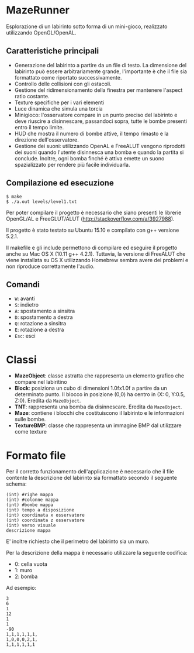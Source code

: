 # MazeRunner

Esplorazione di un labirinto sotto forma di un mini-gioco, realizzato utilizzando OpenGL/OpenAL.

## Caratteristiche principali

- Generazione del labirinto a partire da un file di testo. La dimensione del labirinto può essere arbitrariamente grande, l'importante è che il file sia formattato come riportato successivamente.
- Controllo delle collisioni con gli ostacoli.
- Gestione del ridimensionamento della finestra per mantenere l'aspect ratio costante.
- Texture specifiche per i vari elementi
- Luce dinamica che simula una torcia
- Minigioco: l'osservatore compare in un punto preciso del labirinto e deve riuscire a disinnescare, passandoci sopra, tutte le bombe presenti entro il tempo limite.
- HUD che mostra il numero di bombe attive, il tempo rimasto e la direzione dell'osservatore.
- Gestione dei suoni: utilizzando OpenAL e FreeALUT vengono riprodotti dei suoni quando l'utente disinnesca una bomba e quando la partita si conclude. Inoltre, ogni bomba finché è attiva emette un suono spazializzato per rendere più facile individuarla.

## Compilazione ed esecuzione

```
$ make
$ ./a.out levels/level1.txt
```

Per poter compilare il progetto è necessario che siano presenti le librerie OpenGL/AL e FreeGLUT/ALUT (http://stackoverflow.com/a/3927988).

Il progetto è stato testato su Ubuntu 15.10 e compilato con g++ versione 5.2.1.

Il makefile e gli include permettono di compilare ed eseguire il progetto anche su Mac OS X (10.11 g++ 4.2.1). 
Tuttavia, la versione di FreeALUT che viene installata su OS X utilizzando Homebrew sembra avere dei problemi e non riproduce correttamente l'audio.

## Comandi

- `W`: avanti
- `S`: indietro
- `A`: spostamento a sinsitra
- `D`: spostamento a destra
- `Q`: rotazione a sinsitra
- `E`: rotazione a destra
- `Esc`: esci

# Classi

- **MazeObject**: classe astratta che rappresenta un elemento grafico che compare nel labiritino
- **Block**: posiziona un cubo di dimensioni 1.0fx1.0f a partire da un determinato punto. Il blocco in posizione (0,0) ha centro in (X: 0, Y:0.5, Z:0). Eredita da `MazeObject`.
- **TNT**: rappresenta una bomba da disinnescare. Eredita da `MazeObject`.
- **Maze**: contiene i blocchi che costituiscono il labirinto e le informazioni sulle bombe.
- **TextureBMP**: classe che rappresenta un immagine BMP dal utilizzare come texture
 

# Formato file 

Per il corretto funzionamento dell'applicazione è necessario che il file contente la descrizione del labirinto sia formattato secondo il seguente schema: 

```
(int) #righe mappa
(int) #colonne mappa
(int) #bombe mappa
(int) tempo a disposizione
(int) coordinata x osservatore
(int) coordinata z osservatore
(int) verso visuale
descrizione mappa
```

E' inoltre richiesto che il perimetro del labirinto sia un muro.

Per la descrizione della mappa è necessario utilizzare la seguente codifica:

- 0: cella vuota
- 1: muro
- 2: bomba

Ad esempio:

```
3
6
1
12
1
1
-90
1,1,1,1,1,1, 
1,0,0,0,2,1,
1,1,1,1,1,1
```

